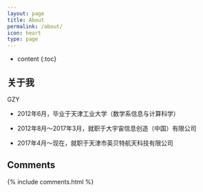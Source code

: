 ```yaml
---
layout: page
title: About
permalink: /about/
icon: heart
type: page
---
```


* content
{:toc}

## 关于我


GZY

* 2012年6月，毕业于天津工业大学（数学系信息与计算科学）

* 2012年8月～2017年3月，就职于大宇宙信息创造（中国）有限公司

* 2017年4月～现在，就职于天津市英贝特航天科技有限公司


## Comments

{% include comments.html %}
